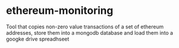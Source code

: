 # ethereum-monitoring
Tool that copies non-zero value transactions of a set of ethereum addresses, store them into a mongodb database and load them into a googke drive spreadhseet
